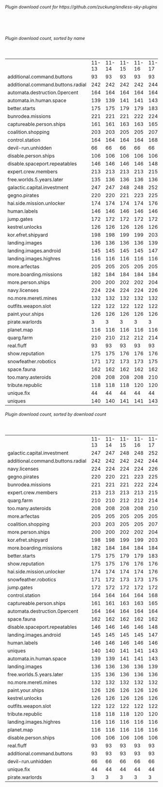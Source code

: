 <h6>Plugin download count for https://github.com/zuckung/endless-sky-plugins</h6><br>
<br>
<h6>Plugin download count, sorted by name</h6><sub><sup><br>
<table>
	<tr>
		<td></td>
		<td>11-13</td>
		<td>11-14</td>
		<td>11-15</td>
		<td>11-16</td>
		<td>11-17</td>
		<td>11-18</td>
		<td>11-19</td>
		<td>today +</td>
	</tr>
	<tr>
		<td>additional.command.buttons</td>
		<td>93</td>
		<td>93</td>
		<td>93</td>
		<td>93</td>
		<td>93</td>
		<td>93</td>
		<td>93</td>
		<td></td>
	</tr>
	<tr>
		<td>additional.command.buttons.radial</td>
		<td>242</td>
		<td>242</td>
		<td>242</td>
		<td>242</td>
		<td>244</td>
		<td>244</td>
		<td>244</td>
		<td></td>
	</tr>
	<tr>
		<td>automata.destruction.0percent</td>
		<td>164</td>
		<td>164</td>
		<td>164</td>
		<td>164</td>
		<td>164</td>
		<td>164</td>
		<td>165</td>
		<td>+ 1</td>
	</tr>
	<tr>
		<td>automata.in.human.space</td>
		<td>139</td>
		<td>139</td>
		<td>141</td>
		<td>141</td>
		<td>143</td>
		<td>143</td>
		<td>143</td>
		<td></td>
	</tr>
	<tr>
		<td>better.starts</td>
		<td>175</td>
		<td>175</td>
		<td>179</td>
		<td>179</td>
		<td>183</td>
		<td>185</td>
		<td>185</td>
		<td></td>
	</tr>
	<tr>
		<td>bunrodea.missions</td>
		<td>221</td>
		<td>221</td>
		<td>221</td>
		<td>222</td>
		<td>224</td>
		<td>224</td>
		<td>224</td>
		<td></td>
	</tr>
	<tr>
		<td>captureable.person.ships</td>
		<td>161</td>
		<td>161</td>
		<td>163</td>
		<td>163</td>
		<td>165</td>
		<td>165</td>
		<td>165</td>
		<td></td>
	</tr>
	<tr>
		<td>coalition.shopping</td>
		<td>203</td>
		<td>203</td>
		<td>205</td>
		<td>205</td>
		<td>207</td>
		<td>209</td>
		<td>209</td>
		<td></td>
	</tr>
	<tr>
		<td>control.station</td>
		<td>164</td>
		<td>164</td>
		<td>164</td>
		<td>164</td>
		<td>168</td>
		<td>168</td>
		<td>168</td>
		<td></td>
	</tr>
	<tr>
		<td>devil-run.unhidden</td>
		<td>66</td>
		<td>66</td>
		<td>66</td>
		<td>66</td>
		<td>66</td>
		<td>66</td>
		<td>66</td>
		<td></td>
	</tr>
	<tr>
		<td>disable.person.ships</td>
		<td>106</td>
		<td>106</td>
		<td>106</td>
		<td>106</td>
		<td>106</td>
		<td>106</td>
		<td>106</td>
		<td></td>
	</tr>
	<tr>
		<td>disable.spaceport.repeatables</td>
		<td>146</td>
		<td>146</td>
		<td>146</td>
		<td>146</td>
		<td>148</td>
		<td>150</td>
		<td>150</td>
		<td></td>
	</tr>
	<tr>
		<td>expert.crew.members</td>
		<td>213</td>
		<td>213</td>
		<td>213</td>
		<td>213</td>
		<td>215</td>
		<td>217</td>
		<td>218</td>
		<td>+ 1</td>
	</tr>
	<tr>
		<td>free.worlds.5.years.later</td>
		<td>135</td>
		<td>136</td>
		<td>136</td>
		<td>136</td>
		<td>136</td>
		<td>136</td>
		<td>136</td>
		<td></td>
	</tr>
	<tr>
		<td>galactic.capital.investment</td>
		<td>247</td>
		<td>247</td>
		<td>248</td>
		<td>248</td>
		<td>252</td>
		<td>252</td>
		<td>254</td>
		<td>+ 2</td>
	</tr>
	<tr>
		<td>gegno.pirates</td>
		<td>220</td>
		<td>220</td>
		<td>221</td>
		<td>223</td>
		<td>225</td>
		<td>225</td>
		<td>225</td>
		<td></td>
	</tr>
	<tr>
		<td>hai.side.mission.unlocker</td>
		<td>174</td>
		<td>174</td>
		<td>174</td>
		<td>174</td>
		<td>176</td>
		<td>176</td>
		<td>176</td>
		<td></td>
	</tr>
	<tr>
		<td>human.labels</td>
		<td>146</td>
		<td>146</td>
		<td>146</td>
		<td>146</td>
		<td>146</td>
		<td>146</td>
		<td>146</td>
		<td></td>
	</tr>
	<tr>
		<td>jump.gates</td>
		<td>172</td>
		<td>172</td>
		<td>172</td>
		<td>172</td>
		<td>172</td>
		<td>174</td>
		<td>174</td>
		<td></td>
	</tr>
	<tr>
		<td>kestrel.unlocks</td>
		<td>126</td>
		<td>126</td>
		<td>126</td>
		<td>126</td>
		<td>126</td>
		<td>128</td>
		<td>130</td>
		<td>+ 2</td>
	</tr>
	<tr>
		<td>kor.efret.shipyard</td>
		<td>198</td>
		<td>198</td>
		<td>199</td>
		<td>199</td>
		<td>203</td>
		<td>203</td>
		<td>203</td>
		<td></td>
	</tr>
	<tr>
		<td>landing.images</td>
		<td>136</td>
		<td>136</td>
		<td>136</td>
		<td>136</td>
		<td>139</td>
		<td>141</td>
		<td>141</td>
		<td></td>
	</tr>
	<tr>
		<td>landing.images.android</td>
		<td>145</td>
		<td>145</td>
		<td>145</td>
		<td>145</td>
		<td>147</td>
		<td>149</td>
		<td>149</td>
		<td></td>
	</tr>
	<tr>
		<td>landing.images.highres</td>
		<td>116</td>
		<td>116</td>
		<td>116</td>
		<td>116</td>
		<td>116</td>
		<td>118</td>
		<td>118</td>
		<td></td>
	</tr>
	<tr>
		<td>more.arfectas</td>
		<td>205</td>
		<td>205</td>
		<td>205</td>
		<td>205</td>
		<td>205</td>
		<td>207</td>
		<td>209</td>
		<td>+ 2</td>
	</tr>
	<tr>
		<td>more.boarding.missions</td>
		<td>182</td>
		<td>184</td>
		<td>184</td>
		<td>184</td>
		<td>184</td>
		<td>184</td>
		<td>186</td>
		<td>+ 2</td>
	</tr>
	<tr>
		<td>more.person.ships</td>
		<td>200</td>
		<td>200</td>
		<td>202</td>
		<td>202</td>
		<td>204</td>
		<td>204</td>
		<td>204</td>
		<td></td>
	</tr>
	<tr>
		<td>navy.licenses</td>
		<td>224</td>
		<td>224</td>
		<td>224</td>
		<td>224</td>
		<td>226</td>
		<td>226</td>
		<td>226</td>
		<td></td>
	</tr>
	<tr>
		<td>no.more.mereti.mines</td>
		<td>132</td>
		<td>132</td>
		<td>132</td>
		<td>132</td>
		<td>132</td>
		<td>132</td>
		<td>132</td>
		<td></td>
	</tr>
	<tr>
		<td>outfits.weapon.slot</td>
		<td>122</td>
		<td>122</td>
		<td>122</td>
		<td>122</td>
		<td>122</td>
		<td>122</td>
		<td>122</td>
		<td></td>
	</tr>
	<tr>
		<td>paint.your.ships</td>
		<td>126</td>
		<td>126</td>
		<td>126</td>
		<td>126</td>
		<td>126</td>
		<td>130</td>
		<td>130</td>
		<td></td>
	</tr>
	<tr>
		<td>pirate.warlords</td>
		<td>3</td>
		<td>3</td>
		<td>3</td>
		<td>3</td>
		<td>3</td>
		<td>3</td>
		<td>3</td>
		<td></td>
	</tr>
	<tr>
		<td>planet.map</td>
		<td>116</td>
		<td>116</td>
		<td>116</td>
		<td>116</td>
		<td>116</td>
		<td>116</td>
		<td>116</td>
		<td></td>
	</tr>
	<tr>
		<td>quarg.farm</td>
		<td>210</td>
		<td>210</td>
		<td>212</td>
		<td>212</td>
		<td>214</td>
		<td>214</td>
		<td>216</td>
		<td>+ 2</td>
	</tr>
	<tr>
		<td>real.fluff</td>
		<td>93</td>
		<td>93</td>
		<td>93</td>
		<td>93</td>
		<td>93</td>
		<td>93</td>
		<td>93</td>
		<td></td>
	</tr>
	<tr>
		<td>show.reputation</td>
		<td>175</td>
		<td>175</td>
		<td>176</td>
		<td>176</td>
		<td>176</td>
		<td>180</td>
		<td>180</td>
		<td></td>
	</tr>
	<tr>
		<td>snowfeather.robotics</td>
		<td>171</td>
		<td>172</td>
		<td>173</td>
		<td>173</td>
		<td>175</td>
		<td>175</td>
		<td>175</td>
		<td></td>
	</tr>
	<tr>
		<td>space.fauna</td>
		<td>162</td>
		<td>162</td>
		<td>162</td>
		<td>162</td>
		<td>162</td>
		<td>162</td>
		<td>164</td>
		<td>+ 2</td>
	</tr>
	<tr>
		<td>too.many.asteroids</td>
		<td>208</td>
		<td>208</td>
		<td>208</td>
		<td>208</td>
		<td>210</td>
		<td>212</td>
		<td>214</td>
		<td>+ 2</td>
	</tr>
	<tr>
		<td>tribute.republic</td>
		<td>118</td>
		<td>118</td>
		<td>118</td>
		<td>120</td>
		<td>120</td>
		<td>120</td>
		<td>120</td>
		<td></td>
	</tr>
	<tr>
		<td>unique.fix</td>
		<td>44</td>
		<td>44</td>
		<td>44</td>
		<td>44</td>
		<td>44</td>
		<td>44</td>
		<td>44</td>
		<td></td>
	</tr>
	<tr>
		<td>uniques</td>
		<td>140</td>
		<td>140</td>
		<td>141</td>
		<td>141</td>
		<td>143</td>
		<td>145</td>
		<td>145</td>
		<td></td>
	</tr>
</table>
</sub></sup>
<h6>Plugin download count, sorted by download count</h6><sub><sup><br>
<table>
	<tr>
		<td></td>
		<td>11-13</td>
		<td>11-14</td>
		<td>11-15</td>
		<td>11-16</td>
		<td>11-17</td>
		<td>11-18</td>
		<td>11-19</td>
		<td>today +</td>
	</tr>
	<tr>
		<td>galactic.capital.investment</td>
		<td>247</td>
		<td>247</td>
		<td>248</td>
		<td>248</td>
		<td>252</td>
		<td>252</td>
		<td>254</td>
		<td>+ 2</td>
	</tr>
	<tr>
		<td>additional.command.buttons.radial</td>
		<td>242</td>
		<td>242</td>
		<td>242</td>
		<td>242</td>
		<td>244</td>
		<td>244</td>
		<td>244</td>
		<td></td>
	</tr>
	<tr>
		<td>navy.licenses</td>
		<td>224</td>
		<td>224</td>
		<td>224</td>
		<td>224</td>
		<td>226</td>
		<td>226</td>
		<td>226</td>
		<td></td>
	</tr>
	<tr>
		<td>gegno.pirates</td>
		<td>220</td>
		<td>220</td>
		<td>221</td>
		<td>223</td>
		<td>225</td>
		<td>225</td>
		<td>225</td>
		<td></td>
	</tr>
	<tr>
		<td>bunrodea.missions</td>
		<td>221</td>
		<td>221</td>
		<td>221</td>
		<td>222</td>
		<td>224</td>
		<td>224</td>
		<td>224</td>
		<td></td>
	</tr>
	<tr>
		<td>expert.crew.members</td>
		<td>213</td>
		<td>213</td>
		<td>213</td>
		<td>213</td>
		<td>215</td>
		<td>217</td>
		<td>218</td>
		<td>+ 1</td>
	</tr>
	<tr>
		<td>quarg.farm</td>
		<td>210</td>
		<td>210</td>
		<td>212</td>
		<td>212</td>
		<td>214</td>
		<td>214</td>
		<td>216</td>
		<td>+ 2</td>
	</tr>
	<tr>
		<td>too.many.asteroids</td>
		<td>208</td>
		<td>208</td>
		<td>208</td>
		<td>208</td>
		<td>210</td>
		<td>212</td>
		<td>214</td>
		<td>+ 2</td>
	</tr>
	<tr>
		<td>more.arfectas</td>
		<td>205</td>
		<td>205</td>
		<td>205</td>
		<td>205</td>
		<td>205</td>
		<td>207</td>
		<td>209</td>
		<td>+ 2</td>
	</tr>
	<tr>
		<td>coalition.shopping</td>
		<td>203</td>
		<td>203</td>
		<td>205</td>
		<td>205</td>
		<td>207</td>
		<td>209</td>
		<td>209</td>
		<td></td>
	</tr>
	<tr>
		<td>more.person.ships</td>
		<td>200</td>
		<td>200</td>
		<td>202</td>
		<td>202</td>
		<td>204</td>
		<td>204</td>
		<td>204</td>
		<td></td>
	</tr>
	<tr>
		<td>kor.efret.shipyard</td>
		<td>198</td>
		<td>198</td>
		<td>199</td>
		<td>199</td>
		<td>203</td>
		<td>203</td>
		<td>203</td>
		<td></td>
	</tr>
	<tr>
		<td>more.boarding.missions</td>
		<td>182</td>
		<td>184</td>
		<td>184</td>
		<td>184</td>
		<td>184</td>
		<td>184</td>
		<td>186</td>
		<td>+ 2</td>
	</tr>
	<tr>
		<td>better.starts</td>
		<td>175</td>
		<td>175</td>
		<td>179</td>
		<td>179</td>
		<td>183</td>
		<td>185</td>
		<td>185</td>
		<td></td>
	</tr>
	<tr>
		<td>show.reputation</td>
		<td>175</td>
		<td>175</td>
		<td>176</td>
		<td>176</td>
		<td>176</td>
		<td>180</td>
		<td>180</td>
		<td></td>
	</tr>
	<tr>
		<td>hai.side.mission.unlocker</td>
		<td>174</td>
		<td>174</td>
		<td>174</td>
		<td>174</td>
		<td>176</td>
		<td>176</td>
		<td>176</td>
		<td></td>
	</tr>
	<tr>
		<td>snowfeather.robotics</td>
		<td>171</td>
		<td>172</td>
		<td>173</td>
		<td>173</td>
		<td>175</td>
		<td>175</td>
		<td>175</td>
		<td></td>
	</tr>
	<tr>
		<td>jump.gates</td>
		<td>172</td>
		<td>172</td>
		<td>172</td>
		<td>172</td>
		<td>172</td>
		<td>174</td>
		<td>174</td>
		<td></td>
	</tr>
	<tr>
		<td>control.station</td>
		<td>164</td>
		<td>164</td>
		<td>164</td>
		<td>164</td>
		<td>168</td>
		<td>168</td>
		<td>168</td>
		<td></td>
	</tr>
	<tr>
		<td>captureable.person.ships</td>
		<td>161</td>
		<td>161</td>
		<td>163</td>
		<td>163</td>
		<td>165</td>
		<td>165</td>
		<td>165</td>
		<td></td>
	</tr>
	<tr>
		<td>automata.destruction.0percent</td>
		<td>164</td>
		<td>164</td>
		<td>164</td>
		<td>164</td>
		<td>164</td>
		<td>164</td>
		<td>165</td>
		<td>+ 1</td>
	</tr>
	<tr>
		<td>space.fauna</td>
		<td>162</td>
		<td>162</td>
		<td>162</td>
		<td>162</td>
		<td>162</td>
		<td>162</td>
		<td>164</td>
		<td>+ 2</td>
	</tr>
	<tr>
		<td>disable.spaceport.repeatables</td>
		<td>146</td>
		<td>146</td>
		<td>146</td>
		<td>146</td>
		<td>148</td>
		<td>150</td>
		<td>150</td>
		<td></td>
	</tr>
	<tr>
		<td>landing.images.android</td>
		<td>145</td>
		<td>145</td>
		<td>145</td>
		<td>145</td>
		<td>147</td>
		<td>149</td>
		<td>149</td>
		<td></td>
	</tr>
	<tr>
		<td>human.labels</td>
		<td>146</td>
		<td>146</td>
		<td>146</td>
		<td>146</td>
		<td>146</td>
		<td>146</td>
		<td>146</td>
		<td></td>
	</tr>
	<tr>
		<td>uniques</td>
		<td>140</td>
		<td>140</td>
		<td>141</td>
		<td>141</td>
		<td>143</td>
		<td>145</td>
		<td>145</td>
		<td></td>
	</tr>
	<tr>
		<td>automata.in.human.space</td>
		<td>139</td>
		<td>139</td>
		<td>141</td>
		<td>141</td>
		<td>143</td>
		<td>143</td>
		<td>143</td>
		<td></td>
	</tr>
	<tr>
		<td>landing.images</td>
		<td>136</td>
		<td>136</td>
		<td>136</td>
		<td>136</td>
		<td>139</td>
		<td>141</td>
		<td>141</td>
		<td></td>
	</tr>
	<tr>
		<td>free.worlds.5.years.later</td>
		<td>135</td>
		<td>136</td>
		<td>136</td>
		<td>136</td>
		<td>136</td>
		<td>136</td>
		<td>136</td>
		<td></td>
	</tr>
	<tr>
		<td>no.more.mereti.mines</td>
		<td>132</td>
		<td>132</td>
		<td>132</td>
		<td>132</td>
		<td>132</td>
		<td>132</td>
		<td>132</td>
		<td></td>
	</tr>
	<tr>
		<td>paint.your.ships</td>
		<td>126</td>
		<td>126</td>
		<td>126</td>
		<td>126</td>
		<td>126</td>
		<td>130</td>
		<td>130</td>
		<td></td>
	</tr>
	<tr>
		<td>kestrel.unlocks</td>
		<td>126</td>
		<td>126</td>
		<td>126</td>
		<td>126</td>
		<td>126</td>
		<td>128</td>
		<td>130</td>
		<td>+ 2</td>
	</tr>
	<tr>
		<td>outfits.weapon.slot</td>
		<td>122</td>
		<td>122</td>
		<td>122</td>
		<td>122</td>
		<td>122</td>
		<td>122</td>
		<td>122</td>
		<td></td>
	</tr>
	<tr>
		<td>tribute.republic</td>
		<td>118</td>
		<td>118</td>
		<td>118</td>
		<td>120</td>
		<td>120</td>
		<td>120</td>
		<td>120</td>
		<td></td>
	</tr>
	<tr>
		<td>landing.images.highres</td>
		<td>116</td>
		<td>116</td>
		<td>116</td>
		<td>116</td>
		<td>116</td>
		<td>118</td>
		<td>118</td>
		<td></td>
	</tr>
	<tr>
		<td>planet.map</td>
		<td>116</td>
		<td>116</td>
		<td>116</td>
		<td>116</td>
		<td>116</td>
		<td>116</td>
		<td>116</td>
		<td></td>
	</tr>
	<tr>
		<td>disable.person.ships</td>
		<td>106</td>
		<td>106</td>
		<td>106</td>
		<td>106</td>
		<td>106</td>
		<td>106</td>
		<td>106</td>
		<td></td>
	</tr>
	<tr>
		<td>real.fluff</td>
		<td>93</td>
		<td>93</td>
		<td>93</td>
		<td>93</td>
		<td>93</td>
		<td>93</td>
		<td>93</td>
		<td></td>
	</tr>
	<tr>
		<td>additional.command.buttons</td>
		<td>93</td>
		<td>93</td>
		<td>93</td>
		<td>93</td>
		<td>93</td>
		<td>93</td>
		<td>93</td>
		<td></td>
	</tr>
	<tr>
		<td>devil-run.unhidden</td>
		<td>66</td>
		<td>66</td>
		<td>66</td>
		<td>66</td>
		<td>66</td>
		<td>66</td>
		<td>66</td>
		<td></td>
	</tr>
	<tr>
		<td>unique.fix</td>
		<td>44</td>
		<td>44</td>
		<td>44</td>
		<td>44</td>
		<td>44</td>
		<td>44</td>
		<td>44</td>
		<td></td>
	</tr>
	<tr>
		<td>pirate.warlords</td>
		<td>3</td>
		<td>3</td>
		<td>3</td>
		<td>3</td>
		<td>3</td>
		<td>3</td>
		<td>3</td>
		<td></td>
	</tr>
</table>
</sub></sup>
